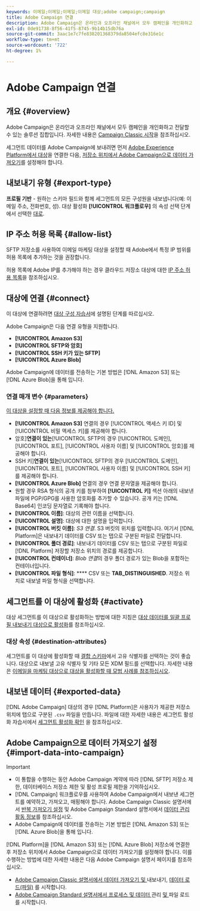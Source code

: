 ```yaml
---
keywords: 이메일;이메일;이메일;이메일 대상;adobe campaign;campaign
title: Adobe Campaign 연결
description: Adobe Campaign은 온라인과 오프라인 채널에서 모두 캠페인을 개인화하고 전달할 수 있는 솔루션 집합입니다.
exl-id: 0de91738-8f56-41f5-8745-9b14b15db76a
source-git-commit: 3aac1e7c7fe838201368379da8504efc8e316e1c
workflow-type: tm+mt
source-wordcount: '722'
ht-degree: 1%

---
```


# Adobe Campaign 연결

## 개요 {#overview}

Adobe Campaign은 온라인과 오프라인 채널에서 모두 캠페인을 개인화하고 전달할 수 있는 솔루션 집합입니다. 자세한 내용은 [Campaign Classic 시작](https://experienceleague.adobe.com/docs/campaign-classic/using/getting-started/starting-with-adobe-campaign/about-adobe-campaign-classic.html)을 참조하십시오.

세그먼트 데이터를 Adobe Campaign에 보내려면 먼저 [Adobe Experience Platform에서 대상](#connect-destination)을 연결한 다음, [저장소 위치에서 Adobe Campaign으로 데이터 가져오기](#import-data-into-campaign)를 설정해야 합니다.

## 내보내기 유형 {#export-type}

**프로필 기반**  - 원하는 스키마 필드와 함께 세그먼트의 모든 구성원을 내보냅니다(예: 이메일 주소, 전화번호, 성). 대상 활성화  **[!UICONTROL 워크플로우]** 의 속성 선택 단계에서 선택한  [대로](../../ui/activate-batch-profile-destinations.md#select-attributes).

## IP 주소 허용 목록 {#allow-list}

SFTP 저장소를 사용하여 이메일 마케팅 대상을 설정할 때 Adobe에서 특정 IP 범위를 허용 목록에 추가하는 것을 권장합니다.

허용 목록에 Adobe IP를 추가해야 하는 경우 클라우드 저장소 대상에 대한 [IP 주소 허용 목록](../cloud-storage/ip-address-allow-list.md)을 참조하십시오.

## 대상에 연결 {#connect}

이 대상에 연결하려면 [대상 구성 자습서](../../ui/connect-destination.md)에 설명된 단계를 따르십시오.

Adobe Campaign은 다음 연결 유형을 지원합니다.

* **[!UICONTROL Amazon S3]**
* **[!UICONTROL SFTP와 암호]**
* **[!UICONTROL SSH 키가 있는 SFTP]**
* **[!UICONTROL Azure Blob]**

Adobe Campaign에 데이터를 전송하는 기본 방법은 [!DNL Amazon S3] 또는 [!DNL Azure Blob]을 통해 입니다.

### 연결 매개 변수 {#parameters}

[이 대상을 설정할 때 다음 정보를 제공해야 합니다.](../../ui/connect-destination.md)

* **[!UICONTROL Amazon S3]** 연결의 경우 [!UICONTROL 액세스 키 ID] 및 [!UICONTROL 비밀 액세스 키]를 제공해야 합니다.
* 암호&#x200B;]**연결이 있는**[!UICONTROL  SFTP의 경우 [!UICONTROL 도메인], [!UICONTROL 포트], [!UICONTROL 사용자 이름] 및 [!UICONTROL 암호]를 제공해야 합니다.
* SSH 키&#x200B;]**연결이 있는**[!UICONTROL  SFTP의 경우 [!UICONTROL 도메인], [!UICONTROL 포트], [!UICONTROL 사용자 이름] 및 [!UICONTROL SSH 키]를 제공해야 합니다.
* **[!UICONTROL Azure Blob]** 연결의 경우 연결 문자열을 제공해야 합니다.
* 원할 경우 RSA 형식의 공개 키를 첨부하여 **[!UICONTROL 키]** 섹션 아래의 내보낸 파일에 PGP/GPG를 사용한 암호화를 추가할 수 있습니다. 공개 키는 [!DNL Base64] 인코딩 문자열로 기록해야 합니다.
* **[!UICONTROL 이름]**: 대상의 관련 이름을 선택합니다.
* **[!UICONTROL 설명]**: 대상에 대한 설명을 입력합니다.
* **[!UICONTROL 버킷 이름]**:  *S3 연결*. S3 버킷의 위치를 입력합니다. 여기서 [!DNL Platform]은 내보내기 데이터를 CSV 또는 탭으로 구분된 파일로 전달합니다.
* **[!UICONTROL 폴더 경로]**: 내보내기 데이터를 CSV 또는 탭으로 구분된 파일로  [!DNL Platform] 저장할 저장소 위치의 경로를 제공합니다.
* **[!UICONTROL 컨테이너]**:  *Blob 연결*&#x200B;의 경우 폴더 경로가 있는 Blob을 포함하는 컨테이너입니다.
* **[!UICONTROL 파일 형식]**:  **** CSV 또는  **TAB_DISTINGUISHED**. 저장소 위치로 내보낼 파일 형식을 선택합니다.

## 세그먼트를 이 대상에 활성화 {#activate}

대상 세그먼트를 이 대상으로 활성화하는 방법에 대한 지침은 [대상 데이터를 일괄 프로필 내보내기 대상으로 활성화](../../ui/activate-batch-profile-destinations.md)를 참조하십시오.

### 대상 속성 {#destination-attributes}

세그먼트를 이 대상에 활성화할 때 [결합 스키마](../../../profile/home.md#profile-fragments-and-union-schemas)에서 고유 식별자를 선택하는 것이 좋습니다. 대상으로 내보낼 고유 식별자 및 기타 모든 XDM 필드를 선택합니다. 자세한 내용은 [이메일을 마케팅 대상으로 대상을 활성화할 때 모범 사례를 참조하십시오](overview.md#best-practices).

## 내보낸 데이터 {#exported-data}

[!DNL Adobe Campaign] 대상의 경우 [!DNL Platform]은 사용자가 제공한 저장소 위치에 탭으로 구분된 `.csv` 파일을 만듭니다. 파일에 대한 자세한 내용은 세그먼트 활성화 자습서에서 [세그먼트 활성화 확인](../../ui/activate-batch-profile-destinations.md#verify) 을 참조하십시오.

## Adobe Campaign으로 데이터 가져오기 설정 {#import-data-into-campaign}

>[!IMPORTANT]
>
>* 이 통합을 수행하는 동안 Adobe Campaign 계약에 따라 [!DNL SFTP] 저장소 제한, 데이터베이스 저장소 제한 및 활성 프로필 제한을 기억하십시오.
>* [!DNL Campaign] 워크플로우를 사용하여 Adobe Campaign에서 내보낸 세그먼트를 예약하고, 가져오고, 매핑해야 합니다. Adobe Campaign Classic 설명서에서 [반복 가져오기 설정](https://experienceleague.adobe.com/docs/campaign-classic/using/automating-with-workflows/use-cases/data-management/recurring-import-workflow.html) 및 Adobe Campaign Standard 설명서에서 [데이터 관리 활동 정보](https://experienceleague.adobe.com/docs/campaign-standard/using/managing-processes-and-data/data-management-activities/about-data-management-activities.html)를 참조하십시오.
>* Adobe Campaign에 데이터를 전송하는 기본 방법은 [!DNL Amazon S3] 또는 [!DNL Azure Blob]을 통해 입니다.


[!DNL Platform]을 [!DNL Amazon S3] 또는 [!DNL Azure Blob] 저장소에 연결한 후 저장소 위치에서 Adobe Campaign으로 데이터 가져오기를 설정해야 합니다. 이를 수행하는 방법에 대한 자세한 내용은 다음 Adobe Campaign 설명서 페이지를 참조하십시오.
* [Adobe Campaign Classic 설명서에서 데이터 가져오기 및 ](https://experienceleague.adobe.com/docs/campaign-classic/using/getting-started/importing-and-exporting-data/get-started-data-import-export.html?lang=ko) 내보내기,  [데이터 로드(파일)](https://experienceleague.adobe.com/docs/campaign-classic/using/automating-with-workflows/action-activities/data-loading--file-.html) 를 시작합니다.
* [Adobe Campaign Standard 설명서에서 프로세스 및 데이터 ](https://experienceleague.adobe.com/docs/campaign-standard/using/managing-processes-and-data/get-started-workflows.html) 관리  [및 ](https://experienceleague.adobe.com/docs/campaign-standard/using/managing-processes-and-data/data-management-activities/load-file.html) 파일 로드 를 시작합니다.
